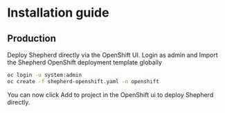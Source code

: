 # Installation guide

## Production

Deploy Shepherd directly via the OpenShift UI.
Login as admin and Import the Shepherd OpenShift deployment template globally
```bash
oc login -u system:admin
oc create -f shepherd-openshift.yaml -n openshift
```
You can now click Add to project in the OpenShift ui to deploy Shepherd directly.


